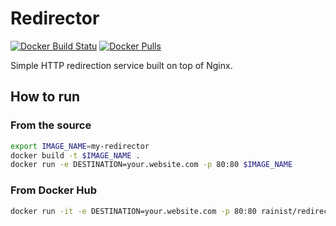 # Redirector

[![Docker Build Statu](https://img.shields.io/docker/build/rainist/redirector.svg)](https://hub.docker.com/r/rainist/redirector/) [![Docker Pulls](https://img.shields.io/docker/pulls/rainist/redirector.svg)](https://hub.docker.com/r/rainist/redirector/)

Simple HTTP redirection service built on top of Nginx.

## How to run

### From the source

```bash
export IMAGE_NAME=my-redirector
docker build -t $IMAGE_NAME .
docker run -e DESTINATION=your.website.com -p 80:80 $IMAGE_NAME
```

### From Docker Hub

```bash
docker run -it -e DESTINATION=your.website.com -p 80:80 rainist/redirector
```

